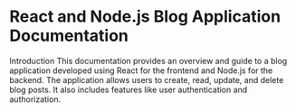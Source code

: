 
# React and Node.js Blog Application Documentation
Introduction
This documentation provides an overview and guide to a blog application developed using React for the frontend and Node.js for the backend. The application allows users to create, read, update, and delete blog posts. It also includes features like user authentication and authorization.
